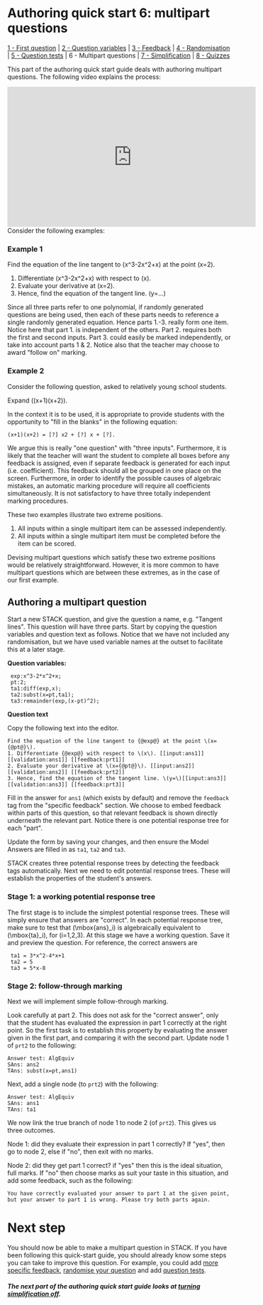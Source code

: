 # Authoring quick start 6: multipart questions

[1 - First question](Authoring_quick_start.md) | [2 - Question variables](Authoring_quick_start_2.md) | [3 - Feedback](Authoring_quick_start_3.md) | [4 - Randomisation](Authoring_quick_start_4.md) | [5 - Question tests](Authoring_quick_start_5.md) | 6 - Multipart questions | [7 - Simplification](Authoring_quick_start_7.md) | [8 - Quizzes](Authoring_quick_start_8.md)



This part of the authoring quick start guide deals with authoring multipart questions. The following video explains the process:

<iframe width="560" height="315" src="https://www.youtube.com/embed/lQhDEnEYZQM" frameborder="0" allowfullscreen></iframe>
Consider the following examples:

### Example 1

Find the equation of the line tangent to \(x^3-2x^2+x\) at the point \(x=2\).

1. Differentiate \(x^3-2x^2+x\) with respect to \(x\).
2. Evaluate your derivative at \(x=2\).
3. Hence, find the equation of the tangent line. \(y=...\)

Since all three parts refer to one polynomial, if randomly generated questions are being used, then each
of these parts needs to reference a single randomly generated equation. Hence parts 1.-3. really form
one item.  Notice here that part 1. is independent of the others. Part 2. requires both the first and second inputs. Part 3. could easily be marked independently, or take into account parts 1 & 2. Notice also that the teacher may choose to award "follow on" marking.

### Example 2

Consider the following question, asked to relatively young school students.

Expand \((x+1)(x+2)\).

In the context it is to be used, it is appropriate to provide students with the
opportunity to "fill in the blanks" in the following equation:

```
(x+1)(x+2) = [?] x2 + [?] x + [?].
```

We argue this is really "one question" with "three inputs". Furthermore, it is likely that the teacher will want the student to complete all boxes before any feedback is assigned, even if separate feedback is generated for each input (i.e. coefficient). This feedback should all be grouped in one place on the screen. Furthermore, in order to identify the possible causes of algebraic mistakes, an automatic marking procedure will require all coefficients simultaneously. It is not satisfactory to have three totally
independent marking procedures.

These two examples illustrate two extreme positions.

1. All inputs within a single multipart item can be assessed independently.
2. All inputs within a single multipart item must be completed before the item can be scored.

Devising multipart questions which satisfy these two extreme positions would be relatively straightforward. However, it is more common to have multipart questions which are between these extremes, as in the case of our first example.

## Authoring a multipart question

Start a new STACK question, and give the question a name, e.g. "Tangent lines".  This question will have three parts.  Start by copying the question variables and question text as follows.  Notice that we have not included any randomisation, but we have used variable names at the outset to facilitate this at a later stage.

__Question variables:__

```
 exp:x^3-2*x^2+x;
 pt:2;
 ta1:diff(exp,x);
 ta2:subst(x=pt,ta1);
 ta3:remainder(exp,(x-pt)^2);
```

__Question text__

Copy the following text into the editor.

	Find the equation of the line tangent to {@exp@} at the point \(x={@pt@}\).
	1. Differentiate {@exp@} with respect to \(x\). [[input:ans1]] [[validation:ans1]] [[feedback:prt1]]
	2. Evaluate your derivative at \(x={@pt@}\). [[input:ans2]] [[validation:ans2]] [[feedback:prt2]]
	3. Hence, find the equation of the tangent line. \(y=\)[[input:ans3]] [[validation:ans3]] [[feedback:prt3]]

Fill in the answer for `ans1` (which exists by default) and remove the `feedback` tag from the "specific feedback" section.  We choose to embed feedback within parts of this question, so that relevant feedback is shown directly underneath the relevant part. Notice there is one potential response tree for each "part".



Update the form by saving your changes, and then ensure the Model Answers are filled in as `ta1`, `ta2` and `ta3`.

STACK creates three potential response trees by detecting the feedback tags automatically.  Next we need to edit potential response trees.  These will establish the properties of the student's answers.

### Stage 1: a working potential response tree

The first stage is to include the simplest potential response trees.  These will simply ensure that answers are "correct".  In each potential response tree, make sure to test that \(\mbox{ans}_i\) is algebraically equivalent to \(\mbox{ta}_i\), for \(i=1,2,3\).  At this stage we have a working question.  Save it and preview the question.  For reference, the correct answers are

```
 ta1 = 3*x^2-4*x+1
 ta2 = 5
 ta3 = 5*x-8
```

### Stage 2: follow-through marking

Next we will implement simple follow-through marking.

Look carefully at part 2.  This does not ask for the "correct answer", only that the student has evaluated the expression in part 1 correctly at the right point.  So the first task is to establish this property by evaluating the answer given in the first part, and comparing it with the second part.  Update node 1 of `prt2` to the following:

```
Answer test: AlgEquiv
SAns: ans2
TAns: subst(x=pt,ans1)
```

Next, add a single node (to `prt2`) with the following:

```
Answer test: AlgEquiv
SAns: ans1
TAns: ta1
```

We now link the true branch of node 1 to node 2 (of `prt2`).  This gives us three outcomes.

Node 1: did they evaluate their expression in part 1 correctly? If "yes", then go to node 2, else if "no", then exit with no marks.

Node 2: did they get part 1 correct?  if "yes" then this is the ideal situation, full marks.  If "no" then choose marks as suit your taste in this situation, and add some feedback, such as the following:

	You have correctly evaluated your answer to part 1 at the given point, but your answer to part 1 is wrong. Please try both parts again.

# Next step #

You should now be able to make a multipart question in STACK. If you have been following this quick-start guide, you should already know some steps you can take to improve this question. For example, you could add [more specific feedback](Authoring_quick_start_3.md), [randomise your question](Authoring_quick_start_4.md) and add [question tests](Authoring_quick_start_5.md).

##### **The next part of the authoring quick start guide looks at [turning simplification off](Authoring_quick_start_7.md).**